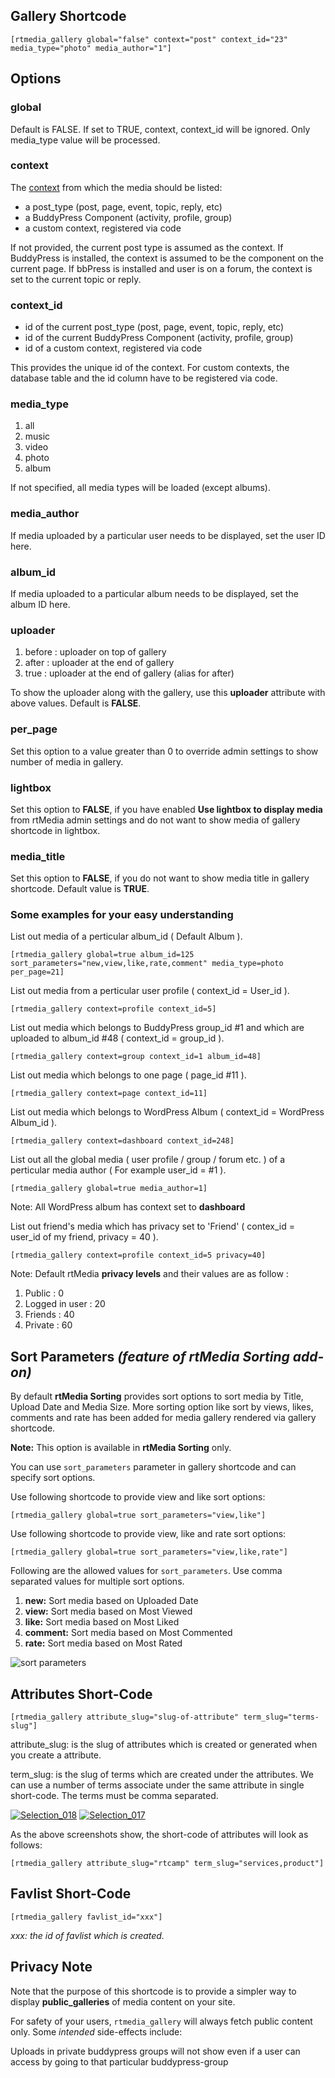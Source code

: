 ## Gallery Shortcode


``` [rtmedia_gallery global="false" context="post" context_id="23" media_type="photo" media_author="1"] ```


## Options

### global

Default is FALSE.
If set to TRUE, context, context_id will be ignored. Only media_type value will be processed.

### context

The [context](../../developers/context.md) from which the media should be listed:

* a post_type (post, page, event, topic, reply, etc)
* a BuddyPress Component (activity, profile, group)
* a custom context, registered via code

If not provided, the current post type is assumed as the context. If BuddyPress is installed, the context is assumed to be the component on the current page. If bbPress is installed and user is on a forum, the context is set to the current topic or reply.

### context_id

* id of the current post_type (post, page, event, topic, reply, etc)
* id of the current BuddyPress Component (activity, profile, group)
* id of a custom context, registered via code

This provides the unique id of the context. For custom contexts, the database table and the id column have to be registered via code.

### media_type

1. all
2. music
3. video
4. photo
5. album

If not specified, all media types will be loaded (except albums).

### media_author

If media uploaded by a particular user needs to be displayed, set the user ID here.

### album_id

If media uploaded to a particular album needs to be displayed, set the album ID here.

### uploader

1. before : uploader on top of gallery
2. after : uploader at the end of gallery
3. true : uploader at the end of gallery (alias for after)

To show the uploader along with the gallery, use this **uploader** attribute with above values. Default is **FALSE**.

### per_page

Set this option to a value greater than 0 to override admin settings to show number of media in gallery.

### lightbox

Set this option to **FALSE**, if you have enabled **Use lightbox to display media** from rtMedia admin settings and do not want to show media of gallery shortcode in lightbox.

### media_title

Set this option to **FALSE**, if you do not want to show media title in gallery shortcode. Default value is **TRUE**.

### Some examples for your easy understanding

List out media of a perticular album_id ( Default Album ).

``` [rtmedia_gallery global=true album_id=125 sort_parameters="new,view,like,rate,comment" media_type=photo per_page=21] ```

List out media from a perticular user profile ( context_id = User_id ).

``` [rtmedia_gallery context=profile context_id=5] ```

List out media which belongs to BuddyPress group_id #1 and which are uploaded to album_id #48 ( context_id = group_id ).

``` [rtmedia_gallery context=group context_id=1 album_id=48] ```

List out media which belongs to one page ( page_id #11 ).

``` [rtmedia_gallery context=page context_id=11] ```

List out media which belongs to WordPress Album ( context_id = WordPress Album_id ).

``` [rtmedia_gallery context=dashboard context_id=248] ```

List out all the global media ( user profile / group / forum etc. ) of a perticular media author ( For example user_id = #1 ).

``` [rtmedia_gallery global=true media_author=1] ```

Note: All WordPress album has context set to **dashboard**

List out friend's media which has privacy set to 'Friend' ( contex_id = user_id of my friend, privacy = 40 ).

``` [rtmedia_gallery context=profile context_id=5 privacy=40] ```

Note: Default rtMedia **privacy levels** and their values are as follow :

1. Public : 0
2. Logged in user : 20
3. Friends : 40
4. Private : 60

## Sort Parameters *(feature of rtMedia Sorting add-on)*

By default **rtMedia Sorting** provides sort options to sort media by Title, Upload Date and Media Size. More sorting option like sort by views, likes, comments and rate has been added for media gallery rendered via gallery shortcode.

**Note:** This option is available in **rtMedia Sorting** only.

You can use `sort_parameters` parameter in gallery shortcode and can specify sort options.

Use following shortcode to provide view and like sort options:

``` [rtmedia_gallery global=true sort_parameters="view,like"] ```


Use following shortcode to provide view, like and rate sort options:

``` [rtmedia_gallery global=true sort_parameters="view,like,rate"] ```

Following are the allowed values for `sort_parameters`. Use comma separated values for multiple sort options.

1. **new:** Sort media based on Uploaded Date
2. **view:** Sort media based on Most Viewed
3. **like:** Sort media based on Most Liked
4. **comment:** Sort media based on Most Commented
5. **rate:** Sort media based on Most Rated

![sort parameters](https://cloud.githubusercontent.com/assets/7807348/6060841/92a68000-ad67-11e4-892b-378c6995cc7f.png)


## Attributes Short-Code

``` [rtmedia_gallery attribute_slug="slug-of-attribute" term_slug="terms-slug"] ```

attribute_slug: is the slug of attributes which is created or generated when you create a attribute.

term_slug: is the slug of terms which are created under the attributes. We can use a number of terms associate under the same attribute in single short-code. The terms must be comma separated.

[![Selection_018](https://rtcamp.com/wp-content/uploads/2013/06/Selection_0182.png)](https://rtcamp.com/wp-content/uploads/2013/06/Selection_0182.png) [![Selection_017](https://rtcamp.com/wp-content/uploads/2013/06/Selection_017.png)](https://rtcamp.com/wp-content/uploads/2013/06/Selection_017.png)

As the above screenshots show, the short-code of attributes will look as follows:

``` [rtmedia_gallery attribute_slug="rtcamp" term_slug="services,product"] ```

## Favlist Short-Code

```[rtmedia_gallery favlist_id="xxx"]```

_xxx: the id of favlist which is created._

## Privacy Note

Note that the purpose of this shortcode is to provide a simpler way to display **public_galleries** of media content on your site.

For safety of your users, `rtmedia_gallery` will always fetch public content only. Some _intended_ side-effects include:

Uploads in private buddypress groups will not show even if a user can access by going to that particular buddypress-group
